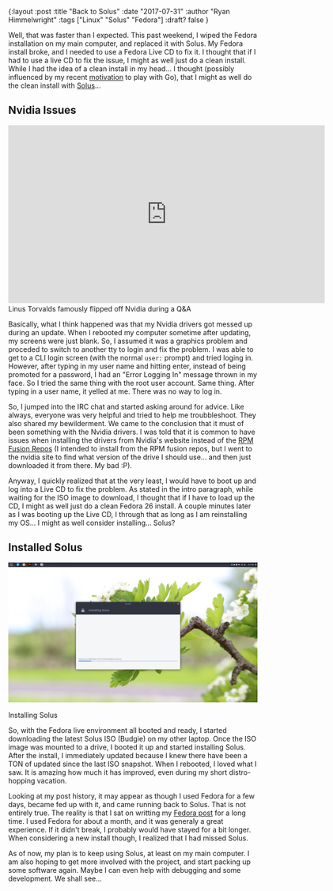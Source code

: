 {:layout :post
:title  "Back to Solus"
:date "2017-07-31"
:author "Ryan Himmelwright"
:tags ["Linux" "Solus" "Fedora"]
:draft? false
}

Well, that was faster than I expected. This past weekend, I wiped the Fedora installation on my main computer, and replaced it with Solus. My Fedora install broke, and I needed to use a Fedora Live CD to fix it. I thought that if I had to use a live CD to fix the issue, I might as well just do a clean install. While I had the idea of a clean install in my head... I thought (possibly influenced by my recent [motivation](http://ryan.himmelwright.net/posts/dabbling-with-go/#motivation) to play with Go), that I might as well do the clean install with [Solus](solus-project.com/)...

<!-- more-->

## Nvidia Issues

<iframe width="640" height="360" src="https://www.youtube.com/embed/IVpOyKCNZYw?start=101" frameborder="0" allowfullscreen></iframe>
<div id="caption">Linus Torvalds famously flipped off Nvidia during a Q&A</div>

Basically, what I think happened was that my Nvidia drivers got messed up during an update. When I rebooted my computer sometime after updating, my screens were just blank. So, I assumed it was a graphics problem and proceded to switch to another tty to login and fix the problem. I was able to get to a CLI login screen (with the normal `user:` prompt) and tried loging in. However, after typing in my user name and hitting enter, instead of being promoted for a password, I had an "Error Logging In" message thrown in my face. So I tried the same thing with the root user account. Same thing. After typing in a user name, it yelled at me. There was no way to log in.

So, I jumped into the IRC chat and started asking around for advice. Like always, everyone was very helpful and tried to help me troubbleshoot. They also shared my bewilderment. We came to the conclusion that it must of been something with the Nvidia drivers. I was told that it is common to have issues when installing the drivers from Nvidia's website instead of the [RPM Fusion Repos](https://rpmfusion.org/) (I intended to install from the RPM fusion repos, but I went to the nvidia site to find what version of the drive I should use... and then just downloaded it from there. My bad :P).

Anyway, I quickly realized that at the very least, I would have to boot up and log into a Live CD to fix the problem. As stated in the intro paragraph, while waiting for the ISO image to download, I thought that if I have to load up the CD, I might as well just do a clean Fedora 26 install. A couple minutes later as I was booting up the Live CD, I through that as long as I am reinstalling my OS... I might as well consider installing... Solus?


## Installed Solus

![Installing Solus](../../img/posts/back-to-solus/install.png)
<div id="caption">Installing Solus</div>

So, with the Fedora live environment all booted and ready, I started downloading the latest Solus ISO (Budgie) on my other laptop. Once the ISO image was mounted to a drive, I booted it up and started installing Solus. After the install, I immediately updated because I knew there have been a TON of updated since the last ISO snapshot. When I rebooted, I loved what I saw. It is amazing how much it has improved, even during my short distro-hopping vacation.

Looking at my post history, it may appear as though I used Fedora for a few days, became fed up with it, and came running back to Solus. That is not entirely true. The reality is that I sat on writting my [Fedora post](../solus-to-fedora/) for a long time. I used Fedora for about a month, and it was generaly a great experience. If it didn't break, I probably would have stayed for a bit longer. When considering a new install though, I realized that I had missed Solus.

As of now, my plan is to keep using Solus, at least on my main computer. I am also hoping to get more involved with the project, and start packing up some software again. Maybe I can even help with debugging and some development. We shall see...
